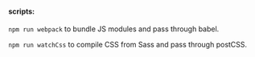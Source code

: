 #### scripts:

`npm run webpack` to bundle JS modules and pass through babel.

`npm run watchCss` to compile CSS from Sass and pass through postCSS.

